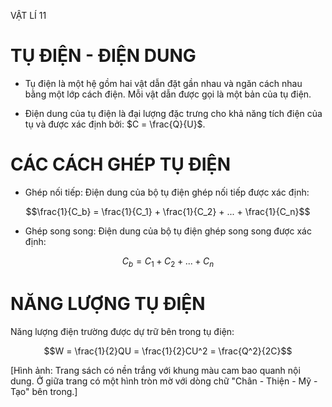 VẬT LÍ 11

# TỤ ĐIỆN - ĐIỆN DUNG

- Tụ điện là một hệ gồm hai vật dẫn đặt gần nhau và ngăn cách nhau bằng một lớp cách điện. Mỗi vật dẫn được gọi là một bản của tụ điện.

- Điện dung của tụ điện là đại lượng đặc trưng cho khả năng tích điện của tụ và được xác định bởi: $C = \frac{Q}{U}$.

# CÁC CÁCH GHÉP TỤ ĐIỆN

- Ghép nối tiếp: Điện dung của bộ tụ điện ghép nối tiếp được xác định:

$$\frac{1}{C_b} = \frac{1}{C_1} + \frac{1}{C_2} + ... + \frac{1}{C_n}$$

- Ghép song song: Điện dung của bộ tụ điện ghép song song được xác định:

$$C_b = C_1 + C_2 + ... + C_n$$

# NĂNG LƯỢNG TỤ ĐIỆN

Năng lượng điện trường được dự trữ bên trong tụ điện:

$$W = \frac{1}{2}QU = \frac{1}{2}CU^2 = \frac{Q^2}{2C}$$

[Hình ảnh: Trang sách có nền trắng với khung màu cam bao quanh nội dung. Ở giữa trang có một hình tròn mờ với dòng chữ "Chân - Thiện - Mỹ - Tạo" bên trong.]